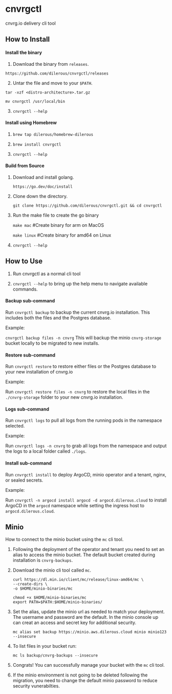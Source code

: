 # cnvrgctl
cnvrg.io delivery cli tool

## How to Install

#### Install the binary
1. Download the binary from `releases`.

`https://github.com/dilerous/cnvrgctl/releases`

2. Untar the file and move to your `$PATH`.

`tar -xzf <distro-architecture>.tar.gz`

`mv cnvrgctl /usr/local/bin`

3. `cnvrgctl --help`

#### Install using Homebrew
1. `brew tap dilerous/homebrew-dilerous`

2. `brew install cnvrgctl`

3. `cnvrgctl --help`

#### Build from Source
1. Download and install golang.

   `https://go.dev/doc/install`
2. Clone down the directory.

   `git clone https://github.com/dilerous/cnvrgctl.git && cd cnvrgctl`
3. Run the make file to create the go binary

   `make mac` #Create binary for arm on MacOS

   `make linux` #Create binary for amd64 on Linux

4. `cnvrgctl --help`

## How to Use
1. Run cnvrgctl as a normal cli tool

2. `cnvrgctl --help` to bring up the help menu to navigate available commands.

#### Backup sub-command
Run `cnvrgctl backup` to backup the current cnvrg.io installation. This includes both the files and the Postgres database.

Example:

`cnvrgctl backup files -n cnvrg` This will backup the minio `cnvrg-storage` bucket locally to be migrated to new installs.

#### Restore sub-command
Run `cnvrgctl restore` to restore either files or the Postgres database to your new installation of cnvrg.io

Example:

Run `cnvrgctl restore files -n cnvrg` to restore the local files in the `./cnvrg-storage` folder to your new cnvrg.io installation.

#### Logs sub-command
Run `cnvrgctl logs` to pull all logs from the running pods in the namespace selected.

Example:

Run `cnvrgctl logs -n cnvrg` to grab all logs from the namespace and output the logs to a local folder called `./logs`.

#### Install sub-command
Run `cnvrgctl install` to deploy ArgoCD, minio operator and a tenant, nginx, or sealed secrets.

Example:

Run `cnvrgctl -n argocd install argocd -d argocd.dilerous.cloud` to install ArgoCD in the `argocd` namespace while setting the ingress host to `argocd.dilerous.cloud`.

## Minio
How to connect to the minio bucket using the `mc` cli tool.
1. Following the deployment of the operator and tenant you need to set an alias
   to access the minio bucket. The default bucket created during installation is
   `cnvrg-backups`.
2. Download the minio cli tool called `mc`.
    ```
    curl https://dl.min.io/client/mc/release/linux-amd64/mc \
    --create-dirs \
    -o $HOME/minio-binaries/mc

    chmod +x $HOME/minio-binaries/mc
    export PATH=$PATH:$HOME/minio-binaries/
    ```
3. Set the alias, update the minio url as needed to match your deployment. The
   username and password are the default. In the minio console up can creat an
   access and secret key for additional security.

    `mc alias set backup https://minio.aws.dilerous.cloud minio minio123 --insecure`
4. To list files in your bucket run:

    `mc ls backup/cnvrg-backups --insecure`
5. Congrats! You can successfully manage your bucket with the `mc` cli tool.
6. If the minio environment is not going to be deleted following the migration,
   you need to change the default minio password to reduce security vunerabilties.
